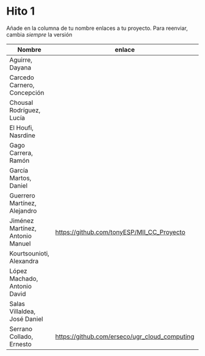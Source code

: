 # Hito 1

Añade en la columna de tu nombre enlaces a tu proyecto. Para reenviar, cambia *siempre* la versión

| Nombre                           | enlace  | version |
|----------------------------------|---------|---------|
| Aguirre, Dayana                  | | |
| Carcedo Carnero, Concepción      | | |
| Chousal Rodríguez, Lucía         | | |
| El Houfi, Nasrdine               | | |
| Gago Carrera, Ramón              | | |
| García Martos, Daniel            | | |
| Guerrero Martínez, Alejandro     | | |
| Jiménez Martínez, Antonio Manuel | https://github.com/tonyESP/MII_CC_Proyecto | 9 | 
| Kourtsounioti, Alexandra         | | |
| López Machado, Antonio David     | | |
| Salas Villaldea, José Daniel     | | |
| Serrano Collado, Ernesto         | https://github.com/erseco/ugr_cloud_computing | 3 |
